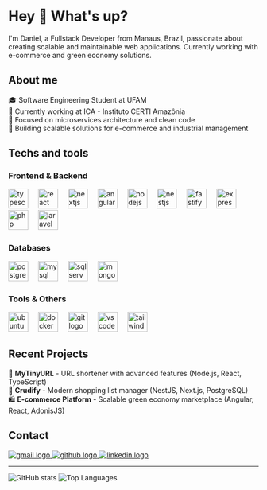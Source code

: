 # Hey 👋 What's up?

I'm Daniel, a Fullstack Developer from Manaus, Brazil, passionate about creating scalable and maintainable web applications. Currently working with e-commerce and green economy solutions.

## About me

🎓 Software Engineering Student at UFAM  
💼 Currently working at ICA - Instituto CERTI Amazônia  
🌱 Focused on microservices architecture and clean code  
🚀 Building scalable solutions for e-commerce and industrial management

## Techs and tools

### Frontend & Backend
<div align="left">
  <img src="https://cdn.jsdelivr.net/gh/devicons/devicon@latest/icons/typescript/typescript-original.svg" height="40" alt="typescript logo" />
  <img width="12" />
  <img src="https://cdn.jsdelivr.net/gh/devicons/devicon@latest/icons/react/react-original.svg" height="40" alt="react logo" />
  <img width="12" />
  <img src="https://cdn.jsdelivr.net/gh/devicons/devicon@latest/icons/nextjs/nextjs-original.svg" height="40" alt="nextjs logo"/>
  <img width="12" />  
  <img src="https://cdn.jsdelivr.net/gh/devicons/devicon@latest/icons/angular/angular-original.svg" height="40" alt="angular logo" />
  <img width="12" />
  <img src="https://cdn.jsdelivr.net/gh/devicons/devicon@latest/icons/nodejs/nodejs-original.svg" height="40" alt="nodejs logo" />
  <img width="12" />
  <img src="https://cdn.jsdelivr.net/gh/devicons/devicon@latest/icons/nestjs/nestjs-original.svg" height="40" alt="nestjs logo" />
  <img width="12" />
  <img src="https://cdn.jsdelivr.net/gh/devicons/devicon@latest/icons/fastify/fastify-original.svg" height="40" alt="fastify logo" />
  <img width="12" />
  <img src="https://cdn.jsdelivr.net/gh/devicons/devicon@latest/icons/express/express-original.svg" height="40" alt="express logo" />
  <img width="12" />   
  <img src="https://cdn.jsdelivr.net/gh/devicons/devicon@latest/icons/php/php-original.svg" height="40" alt="php logo"/>  
  <img width="12" />   
  <img src="https://cdn.jsdelivr.net/gh/devicons/devicon@latest/icons/laravel/laravel-original.svg" height="40" alt="laravel logo"  />
  <img width="12" />
</div>

### Databases
<div align="left">
  <img src="https://cdn.jsdelivr.net/gh/devicons/devicon/icons/postgresql/postgresql-original.svg" height="40" alt="postgresql logo" />
  <img width="12" />
  <img src="https://cdn.jsdelivr.net/gh/devicons/devicon/icons/mysql/mysql-original.svg" height="40" alt="mysql logo" />
  <img width="12" />
  <img src="https://cdn.jsdelivr.net/gh/devicons/devicon/icons/microsoftsqlserver/microsoftsqlserver-plain.svg" height="40" alt="sqlserver logo" />
  <img width="12" />
  <img src="https://cdn.jsdelivr.net/gh/devicons/devicon@latest/icons/mongodb/mongodb-original-wordmark.svg" height="40" alt="mongodb logo"/>
          
</div>

### Tools & Others
<div align="left">
    
  <img src="https://cdn.jsdelivr.net/gh/devicons/devicon@latest/icons/ubuntu/ubuntu-original.svg" height="40" alt="ubuntu logo"/>
  <img width="12" />    
  <img src="https://cdn.jsdelivr.net/gh/devicons/devicon/icons/docker/docker-original.svg" height="40" alt="docker logo" />
  <img width="12" />
  <img src="https://cdn.jsdelivr.net/gh/devicons/devicon/icons/git/git-original.svg" height="40" alt="git logo" />
  <img width="12" />
  <img src="https://cdn.jsdelivr.net/gh/devicons/devicon/icons/vscode/vscode-original.svg" height="40" alt="vscode logo" />
  <img width="12" />
  <img src="https://cdn.jsdelivr.net/gh/devicons/devicon@latest/icons/tailwindcss/tailwindcss-original.svg" height="40" alt="tailwind logo"/>
          
</div>

## Recent Projects

🔗 **MyTinyURL** - URL shortener with advanced features (Node.js, React, TypeScript)  
🛒 **Crudify** - Modern shopping list manager (NestJS, Next.js, PostgreSQL)  
🛍️ **E-commerce Platform** - Scalable green economy marketplace (Angular, React, AdonisJS)

## Contact

<div align="left">
  <a href="mailto:danieloliveiratrindade@gmail.com">
    <img src="https://img.shields.io/badge/Gmail-D14836?style=for-the-badge&logo=gmail&logoColor=white" alt="gmail logo" />
  </a>
  <a href="https://github.com/DanielTrindade">
    <img src="https://img.shields.io/badge/GitHub-100000?style=for-the-badge&logo=github&logoColor=white" alt="github logo" />
  </a>
  <a href="https://www.linkedin.com/in/danielotrindade/">
    <img src="https://img.shields.io/badge/LinkedIn-0077B5?style=for-the-badge&logo=linkedin&logoColor=white" alt="linkedin logo" />
  </a>
</div>

---

![GitHub stats](https://github-readme-stats.vercel.app/api?username=DanielTrindade&show_icons=true&theme=transparent)
![Top Languages](https://github-readme-stats.vercel.app/api/top-langs/?username=DanielTrindade&layout=compact&theme=transparent)
